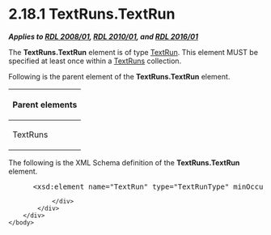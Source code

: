 <html dir="LTR" xmlns:mshelp="http://msdn.microsoft.com/mshelp" xmlns:ddue="http://ddue.schemas.microsoft.com/authoring/2003/5" xmlns:xlink="http://www.w3.org/1999/xlink" xmlns:tool="http://www.microsoft.com/tooltip">
    <head>
        <meta http-equiv="Content-Type" content="text/html; CHARSET=utf-8"></meta>
        <meta name="save" content="history"></meta>
        <title>2.18.1 TextRuns.TextRun</title>
        <xml>
            <mshelp:toctitle title="2.18.1 TextRuns.TextRun"></mshelp:toctitle>
            <mshelp:rltitle title="[MS-RDL]: TextRuns.TextRun"></mshelp:rltitle>
            <mshelp:keyword index="A" term="e21904f7-c166-4c74-91ed-fa316abac34e"></mshelp:keyword>
            <mshelp:attr name="DCSext.ContentType" value="open specification"></mshelp:attr>
            <mshelp:attr name="AssetID" value="e21904f7-c166-4c74-91ed-fa316abac34e"></mshelp:attr>
            <mshelp:attr name="TopicType" value="kbRef"></mshelp:attr>
            <mshelp:attr name="DCSext.Title" value="[MS-RDL]: TextRuns.TextRun" />
        </xml>
    </head>
    <body>
        <div id="header">
            <h1 class="heading">2.18.1 TextRuns.TextRun</h1>
        </div>
        <div id="mainSection">
            <div id="mainBody">
                <div id="allHistory" class="saveHistory"></div>
                <div id="sectionSection0" class="section" name="collapseableSection">
                    

<p><b><i>Applies to </i></b><a href="1e855f94-4617-47e4-b89e-0856c6cb420f.htm"><b><i>RDL 2008/01</i></b></a><b><i>,
</i></b><a href="3428e690-a348-4ec7-8a6a-8efb42d2cdee.htm"><b><i>RDL 2010/01</i></b></a><b><i>,
and </i></b><a href="52ce3983-2bfc-4e72-9359-42aaf5fe4509.htm"><b><i>RDL 2016/01</i></b></a></p>

<p>The <b>TextRuns.TextRun</b> element is of type <a href="90623d67-443b-4480-9869-e03277a6223a.htm">TextRun</a>. This element MUST
be specified at least once within a <a href="0423ff2e-2e36-436b-9180-3c36e6f89c79.htm">TextRuns</a> collection.</p>

<p>Following is the parent element of the <b>TextRuns.TextRun</b>
element.</p>

<table>
 <thead>
  <tr>
   <th>
   <p>Parent elements</p>
   </th>
  </tr>
 </thead>
 <tr>
  <td>
  <p>TextRuns</p>
  </td>
 </tr>
</table>

<p>The following is the XML Schema definition of the <b>TextRuns.TextRun</b>
element.</p>

<dl>
<dd>
<div><pre> &lt;xsd:element name=&quot;TextRun&quot; type=&quot;TextRunType&quot; minOccurs=&quot;1&quot; maxOccurs=&quot;unbounded&quot; /&gt;
</pre></div>
</dd></dl>


                </div>
            </div>
        </div>
    </body>
</html>